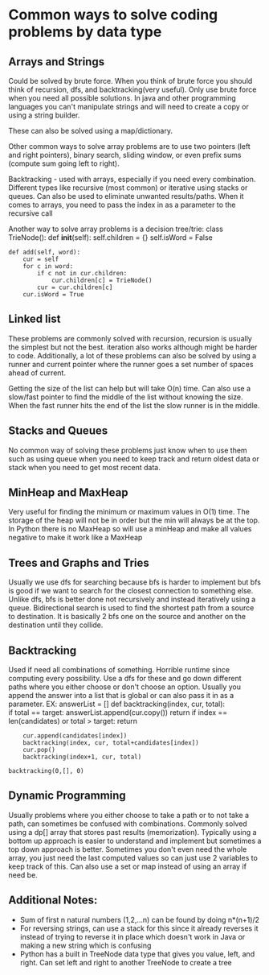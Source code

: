 # Common ways to solve coding problems by data type

## Arrays and Strings
Could be solved by brute force. When you think of brute force you should think of recursion, dfs, and backtracking(very useful). Only use brute force when you need all possible solutions. In java and other programming languages you can't manipulate strings and will need to create a copy or using a string builder.

These can also be solved using a map/dictionary. 

Other common ways to solve array problems are to use two pointers (left and right pointers), binary search, sliding window, or even prefix sums (compute sum going left to right). 

Backtracking - used with arrays, especially if you need every combination. Different types like recursive (most common) or iterative using stacks or queues. Can also be used to eliminate unwanted results/paths. When it comes to arrays, you need to pass the index in as a parameter to the recursive call

Another way to solve array problems is a decision tree/trie:
class TrieNode():
    def __init__(self):
        self.children = {}
        self.isWord = False

    def add(self, word):
        cur = self
        for c in word:
            if c not in cur.children:
                cur.children[c] = TrieNode()
            cur = cur.children[c]
        cur.isWord = True
    

## Linked list 
These problems are commonly solved with recursion, recursion is usually the simplest but not the best. iteration also works although might be harder to code. Additionally, a lot of these problems can also be solved by using a runner and current pointer where the runner goes a set number of spaces ahead of current. 

Getting the size of the list can help but will take O(n) time. Can also use a slow/fast pointer to find the middle of the list without knowing the size. When the fast runner hits the end of the list the slow runner is in the middle.

## Stacks and Queues 
No common way of solving these problems just know when to use them such as using queue when you need to keep track and return oldest data or stack when you need to get most recent data.

## MinHeap and MaxHeap
Very useful for finding the minimum or maximum values in O(1) time. The storage of the heap will not be in order but the min will always be at the top. In Python there is no MaxHeap so will use a minHeap and make all values negative to make it work like a MaxHeap


## Trees and Graphs and Tries
Usually we use dfs for searching because bfs is harder to implement but bfs is good if we want to search for the closest connection to something else. Unlike dfs, bfs is better done not recursively and instead iteratively using a queue. Bidirectional search is used to find the shortest path from a source to destination. It is basically 2 bfs one on the source and another on the destination until they collide.

## Backtracking
Used if need all combinations of something. Horrible runtime since computing every possibility. Use a dfs for these and go down different paths where you either choose or don't choose an option. Usually you append the answer into a list that is global or can also pass it in as a parameter. 
EX: 
answerList = []
    def backtracking(index, cur, total):  
        if total == target:
            answerList.append(cur.copy())
            return
        if index == len(candidates) or total > target:
            return

        cur.append(candidates[index])
        backtracking(index, cur, total+candidates[index])
        cur.pop()
        backtracking(index+1, cur, total)

    backtracking(0,[], 0)


## Dynamic Programming
Usually problems where you either choose to take a path or to not take a path, can sometimes be confused with combinations.
Commonly solved using a dp[] array that stores past results (memorization). Typically using a bottom up approach is easier to understand and implement but sometimes a top down approach is better. Sometimes you don't even need the whole array, you just need the last computed values so can just use 2 variables to keep track of this. Can also use a set or map instead of using an array if need be. 

## Additional Notes:
- Sum of first n natural numbers (1,2,...n) can be found by doing n*(n+1)/2
- For reversing strings, can use a stack for this since it already reverses it instead of trying to reverse it in place which doesn't work in Java or making a new string which is confusing
- Python has a built in TreeNode data type that gives you value, left, and right. Can set left and right to another TreeNode to create a tree


